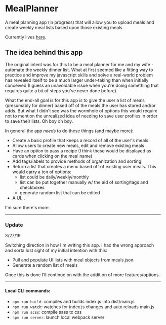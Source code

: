 # MealPlanner

A meal planning app (in progress) that will allow you to upload meals and create weekly meal lists based upon those existing meals.

Currently lives [here](http://www.thebrianpye.com/MealPlanner/).

## The idea behind this app

The original intent was for this to be a meal planner for me and my wife - automate the weekly dinner list. What at first seemed like a fitting way to practice and improve my javascript skills and solve a real-world problem has revealed itself to be a much larger under-taking than when initially conceived (I guess an unavoidable issue when you're doing something that requires quite a bit of steps you've never done before).

What the end-all goal is for this app is to give the user a list of meals (presumably for dinner) based off of the meals the user has stored and/or adds. But what I didn't see was the wormhole of options this would require not to mention the unrealized idea of needing to save user profiles in order to save their lists. Oh boy oh boy.

In general the app _needs_ to do these things (and maybe more):
- Create a basic profile that keeps a record of all of the user's meals
- Allow users to create new meals, edit and remove existing meals
- Have an option to pass a recipe (I think these would be displayed as cards when clicking on the meal name)
- Add tags/labels to provide methods of organization and sorting
- Return a list that creates a menu based off of existing user meals. This would carry a ton of options:
    + list could be daily/weekly/monthly
    + list can be put together manually w/ the aid of sorting/tags and checkboxes
    + generate random list that can be edited
- A UI...

I'm sure there's more.

---

### Update ###
3/27/19

Switching direction in how I'm writing this app. I had the wrong approach and sorta lost sight of my initial intention with this:
- Pull and populate UI lists with meal objects from meals.json
- Generate a random list of meals

Once this is done I'll continue on with the addition of more features/options.

---

#### Local CLI commands:
- `npm run build`: compiles and builds index.js into dist/main.js
- `npm run watch`: watches for index.js changes and auto reloads main.js
- `npm run scss`: compile sass to css
- `npm run server`: launch local webpack server
